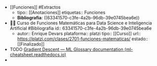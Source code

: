 - [[Funciones]] #Extractos
	- tipo:: [[Anotaciones]]
	  etiquetas:: Funciones
	- **Bibliografia**: ((63341570-c3fe-4a2b-96db-39e0745bea6e))
- 👨‍🏫 Curso de Funciones Matemáticas para Data Science e Inteligencia Artificial #Bibliografia
  id:: 63341570-c3fe-4a2b-96db-39e0745bea6e
	- autor:: Enrique Devars
	  plataforma:: platzi
	  tipo:: [[Curso]]
	  url:: https://platzi.com/clases/2701-funciones-matematicas/
	  estado:: [[Finalizado]]
- TODO [Gradient Descent — ML Glossary documentation (ml-cheatsheet.readthedocs.io)](https://ml-cheatsheet.readthedocs.io/en/latest/gradient_descent.html#:~:text=Gradient%20descent%20is%20an%20optimization,the%20parameters%20of%20our%20model)
-